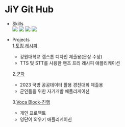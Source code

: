 # JiY Git Hub

* Skills  
<img src="https://img.shields.io/badge/kotlin-7F52FF?style=for-the-badge&logo=kotlin&logoColor=white"> <img src="https://img.shields.io/badge/c++-00599C?style=for-the-badge&logo=cplusplus&logoColor=white"> <img src="https://img.shields.io/badge/Android-34A853?style=for-the-badge&logo=android&logoColor=white"> <img src="https://img.shields.io/badge/firebase-FFCA28?style=for-the-badge&logo=firebase&logoColor=white">


* Projects  
  1.[토킹 레시피](https://github.com/Jiy-park/KNU_CapstoneDesign-TalkingRecipe-)
    - 강원대학교 캡스톤 디자인 제출용(은상 수상)
    - TTS 및 STT를 사용한 핸즈 프리 레시피 애플리케이션
      
  2.[군자](https://github.com/Jiy-park/project_gunza)
    - 2023 국방 공공데이터 활용 경진대회 제출용
    - 군인들을 위한 자기개발 애플리케이션
      
  3.[Voca Block-진행](https://github.com/Jiy-park/voca_block)
    - 개인 프로젝트
    - 영단어 외우기 애플리케이션  

  
